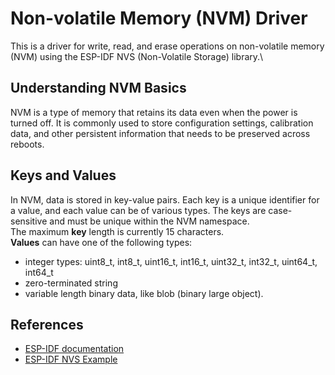 # Non-volatile Memory (NVM) Driver
This is a driver for write, read, and erase operations on non-volatile memory (NVM) using the ESP-IDF NVS (Non-Volatile Storage) library.\

## Understanding NVM Basics
NVM is a type of memory that retains its data even when the power is turned off. It is commonly used to store configuration settings, calibration data, and other persistent information that needs to be preserved across reboots.

## Keys and Values
In NVM, data is stored in key-value pairs. Each key is a unique identifier for a value, and each value can be of various types. The keys are case-sensitive and must be unique within the NVM namespace.\
The maximum **key** length is currently 15 characters.\
**Values** can have one of the following types:
- integer types: uint8_t, int8_t, uint16_t, int16_t, uint32_t, int32_t, uint64_t, int64_t
- zero-terminated string
- variable length binary data, like blob (binary large object).

## References
- [ESP-IDF documentation](https://docs.espressif.com/projects/esp-idf/en/stable/esp32/api-reference/storage/nvs_flash.html#_CPPv423nvs_open_from_partitionPKcPKc15nvs_open_mode_tP12nvs_handle_t)
- [ESP-IDF NVS Example](https://github.com/espressif/esp-idf/tree/master/examples/storage/nvs/nvs_rw_value)
